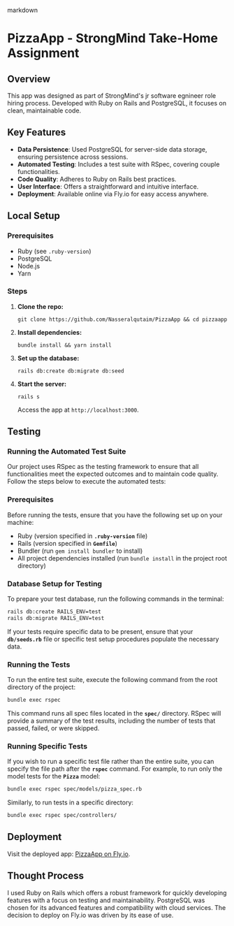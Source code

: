
markdown
# PizzaApp - StrongMind Take-Home Assignment

## Overview

This app was designed as part of StrongMind's jr software egnineer role hiring process. 
Developed with Ruby on Rails and PostgreSQL, it focuses on clean, maintainable code. 

## Key Features

- **Data Persistence**: Used PostgreSQL for server-side data storage, ensuring persistence across sessions.
- **Automated Testing**: Includes a test suite with RSpec, covering couple functionalities.
- **Code Quality**: Adheres to Ruby on Rails best practices.
- **User Interface**: Offers a straightforward and intuitive interface.
- **Deployment**: Available online via Fly.io for easy access anywhere.

## Local Setup

### Prerequisites

- Ruby (see `.ruby-version`)
- PostgreSQL
- Node.js
- Yarn

### Steps

1. **Clone the repo:**
   ```
   git clone https://github.com/Nasseralqutaim/PizzaApp && cd pizzaapp
   ```

2. **Install dependencies:**
   ```
   bundle install && yarn install
   ```

3. **Set up the database:**
   ```
   rails db:create db:migrate db:seed
   ```

4. **Start the server:**
   ```
   rails s
   ```
   Access the app at `http://localhost:3000`.



## Testing

### Running the Automated Test Suite

Our project uses RSpec as the testing framework to ensure that all functionalities meet the expected outcomes and to maintain code quality. Follow the steps below to execute the automated tests:

### Prerequisites

Before running the tests, ensure that you have the following set up on your machine:

- Ruby (version specified in **`.ruby-version`** file)
- Rails (version specified in **`Gemfile`**)
- Bundler (run `gem install bundler` to install)
- All project dependencies installed (run `bundle install` in the project root directory)

### Database Setup for Testing

To prepare your test database, run the following commands in the terminal:

```bash
rails db:create RAILS_ENV=test
rails db:migrate RAILS_ENV=test
```

If your tests require specific data to be present, ensure that your **`db/seeds.rb`** file or specific test setup procedures populate the necessary data.

### Running the Tests

To run the entire test suite, execute the following command from the root directory of the project:

```bash
bundle exec rspec
```

This command runs all spec files located in the **`spec/`** directory. RSpec will provide a summary of the test results, including the number of tests that passed, failed, or were skipped.

### Running Specific Tests

If you wish to run a specific test file rather than the entire suite, you can specify the file path after the **`rspec`** command. For example, to run only the model tests for the **`Pizza`** model:

```bash
bundle exec rspec spec/models/pizza_spec.rb
```

Similarly, to run tests in a specific directory:

```bash
bundle exec rspec spec/controllers/
```


## Deployment

Visit the deployed app: [PizzaApp on Fly.io](https://pizzaapp-purple-waterfall-5565.fly.dev).

## Thought Process

I used Ruby on Rails which offers a robust framework for quickly developing features with a focus on testing and maintainability. PostgreSQL was chosen for its advanced features and compatibility with cloud services. The decision to deploy on Fly.io was driven by its ease of use.

